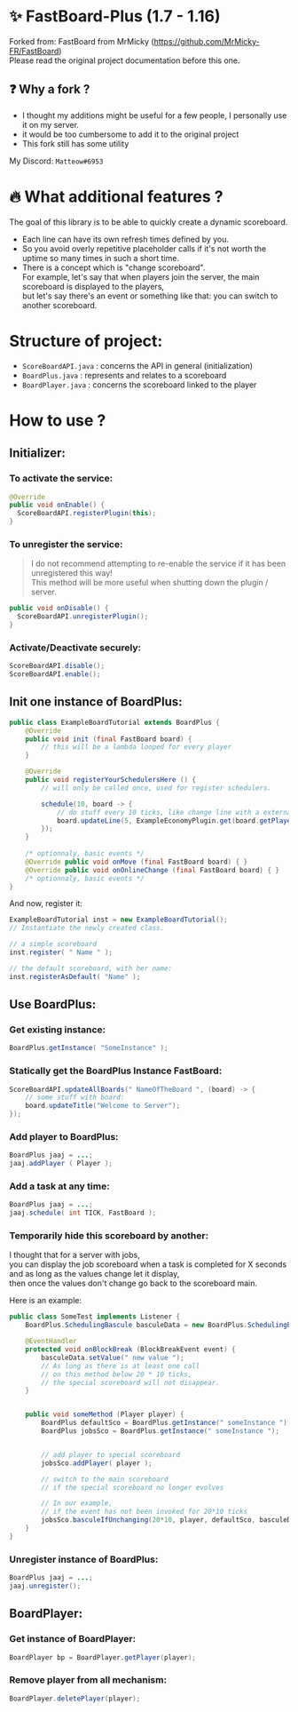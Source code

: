 # :sparkles: FastBoard-Plus (1.7 - 1.16)

Forked from: FastBoard from MrMicky (https://github.com/MrMicky-FR/FastBoard)   
Please read the original project documentation before this one.  

## :question: Why a fork ?
* I thought my additions might be useful for a few people, I personally use it on my server.  
* it would be too cumbersome to add it to the original project  
* This fork still has some utility  
  
My Discord: ``Matteow#6953``

# :fire: What additional features  ?
The goal of this library is to be able to quickly create a dynamic scoreboard.  
* Each line can have its own refresh times defined by you.
* So you avoid overly repetitive placeholder calls if it's not worth the uptime so many times in such a short time. 
* There is a concept which is "change scoreboard".  
For example, let's say that when players join the server, the main scoreboard is displayed to the players,  
but let's say there's an event or something like that: you can switch to another scoreboard.  
  
# Structure of project:
* ``ScoreBoardAPI.java`` : concerns the API in general (initialization) 
* ``BoardPlus.java`` : represents and relates to a scoreboard  
* ``BoardPlayer.java`` : concerns the scoreboard linked to the player 
  
# How to use ?
## Initializer:
### To activate the service:  
```java
@Override
public void onEnable() {
  ScoreBoardAPI.registerPlugin(this);
}
```  
  
### To unregister the service:  
>  I do not recommend attempting to re-enable the service if it has been unregistered this way!  
>  This method will be more useful when shutting down the plugin / server.  
```java
public void onDisable() {
  ScoreBoardAPI.unregisterPlugin();
}
```  
  
### Activate/Deactivate securely:
```java
ScoreBoardAPI.disable();
ScoreBoardAPI.enable();
```  
## Init one instance of BoardPlus:  
```java
public class ExampleBoardTutorial extends BoardPlus {
    @Override
    public void init (final FastBoard board) {
        // this will be a lambda looped for every player
    }

    @Override
    public void registerYourSchedulersHere () {
        // will only be called once, used for register schedulers.

        schedule(10, board -> {
            // do stuff every 10 ticks, like change line with a external placeholder:
            board.updateLine(5, ExampleEconomyPlugin.get(board.getPlayer()) );
        });
    }
    
    /* optionnaly, basic events */
    @Override public void onMove (final FastBoard board) { }
    @Override public void onOnlineChange (final FastBoard board) { }
    /* optionnaly, basic events */
}
```  
And now, register it:
```java
ExampleBoardTutorial inst = new ExampleBoardTutorial();
// Instantiate the newly created class.

// a simple scoreboard
inst.register( " Name " );

// the default scoreboard, with her name:
inst.registerAsDefault( "Name" );
```   
## Use BoardPlus:  
### Get existing instance:
```java
BoardPlus.getInstance( "SomeInstance" );
```  
### Statically get the BoardPlus Instance FastBoard:
```java
ScoreBoardAPI.updateAllBoards(" NameOfTheBoard ", (board) -> {
    // some stuff with board:
    board.updateTitle("Welcome to Server");
});
```  
### Add player to BoardPlus:  
```java
BoardPlus jaaj = ...;
jaaj.addPlayer ( Player );
```
### Add a task at any time:
```java
BoardPlus jaaj = ...;
jaaj.schedule( int TICK, FastBoard );
```
### Temporarily hide this scoreboard by another:  
I thought that for a server with jobs,  
you can display the job scoreboard when a task is completed for X seconds and as long as the values change let it display,  
then once the values don't change go back to the scoreboard main.  
  
Here is an example:  
```java
public class SomeTest implements Listener {
    BoardPlus.SchedulingBascule basculeData = new BoardPlus.SchedulingBascule();

    @EventHandler
    protected void onBlockBreak (BlockBreakEvent event) {
        basculeData.setValue(" new value ");
        // As long as there is at least one call
        // on this method below 20 * 10 ticks,
        // the special scoreboard will not disappear.
    }


    public void someMethod (Player player) {
        BoardPlus defaultSco = BoardPlus.getInstance(" someInstance ");
        BoardPlus jobsSco = BoardPlus.getInstance(" someInstance ");


        // add player to special scoreboard
        jobsSco.addPlayer( player );

        // switch to the main scoreboard
        // if the special scoreboard no longer evolves

        // In our example,
        // if the event has not been invoked for 20*10 ticks
        jobsSco.basculeIfUnchanging(20*10, player, defaultSco, basculeData);
    }
}
```
### Unregister instance of BoardPlus:  
```java
BoardPlus jaaj = ...;
jaaj.unregister();
```
## BoardPlayer:
### Get instance of BoardPlayer:
```java
BoardPlayer bp = BoardPlayer.getPlayer(player);
```
### Remove player from all mechanism:
```java
BoardPlayer.deletePlayer(player);
```
